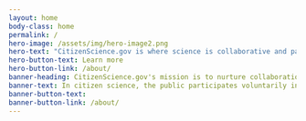 ```yaml
---
layout: home
body-class: home
permalink: /
hero-image: /assets/img/hero-image2.png
hero-text: "CitizenScience.gov is where science is collaborative and participation is open to everyone."
hero-button-text: Learn more
hero-button-link: /about/
banner-heading: CitizenScience.gov's mission is to nurture collaboration between the federal government and the public to advance inclusive participation in scientific discovery and research.
banner-text: In citizen science, the public participates voluntarily in the scientific process, addressing real-world problems.
banner-button-text: 
banner-button-link: /about/
---
```

